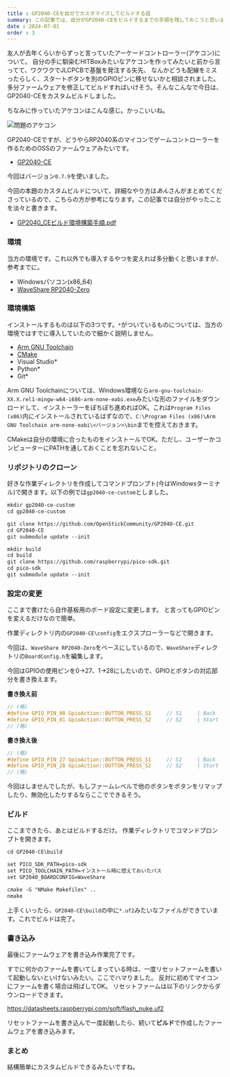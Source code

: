 ```yaml
---
title : GP2040-CEを自分でカスタマイズしてビルドする話
summary: この記事では、自分がGP2040-CEをビルドするまでの手順を残しておこうと思います。
date : 2024-07-01
order : 3
---
```


友人が去年くらいからずっと言っていたアーケードコントローラー(アケコン)について。
自分の手に馴染むHITBoxみたいなアケコンを作ってみたいと前から言ってて、ワクワクでJLCPCBで基盤を発注する矢先、
なんかどうも配線をミスったらしく、スタートボタンを別のGPIOピンに移せないかと相談されました。多分ファームウェアを修正してビルドすればいけそう。そんなこんなで今日は、GP2040-CEをカスタムビルドしました。

ちなみに作っていたアケコンはこんな感じ。かっこいいね。

![問題のアケコン](./media/IMG_6089.png)

GP2040-CEですが、どうやらRP2040系のマイコンでゲームコントローラーを作るためのOSSのファームウェアみたいです。

- [GP2040-CE](https://gp2040-ce.info/)

今回はバージョン`0.7.9`を使いました。

今回の本題のカスタムビルドについて、詳細なやり方は*あん*さんがまとめてくださっているので、こちらの方が参考になります。この記事では自分がやったことを淡々と書きます。

- [GP2040_CEビルド環境構築手順.pdf](https://drive.google.com/file/d/1G8ytmH70aumiljWFLk4SzniRSwA6DNNk/view)

### 環境

当方の環境です。これ以外でも導入するやつを変えれば多分動くと思いますが、参考までに。

- Windowsパソコン(x86_64)
- [WaveShare RP2040-Zero](https://www.switch-science.com/products/7886)

### 環境構築

インストールするものは以下の3つです。`*`がついているものについては、当方の環境ではすでに導入していたので細かく説明しません。

- [Arm GNU Toolchain](https://developer.arm.com/downloads/-/arm-gnu-toolchain-downloads)
- [CMake](https://cmake.org/download/)
- Visual Studio*
- Python*
- Git*

Arm GNU Toolchainについては、Windows環境なら`arm-gnu-toolchain-XX.X.rel1-mingw-w64-i686-arm-none-eabi.exe`みたいな形のファイルをダウンロードして、インストーラーをぽちぽち進めればOK。これは`Program Files (x86)`内にインストールされているはずなので、`C:\Program Files (x86)\Arm GNU Toolchain arm-none-eabi\<バージョン>\bin`までを控えておきます。

CMakeは自分の環境に合ったものをインストールでOK。ただし、ユーザーかコンピューターにPATHを通しておくことを忘れないこと。

### リポジトリのクローン

好きな作業ディレクトリを作成してコマンドプロンプト(今はWindowsターミナル)で開きます。以下の例では`gp2040-ce-custom`としました。

```txt title="コマンドプロンプト"
mkdir gp2040-ce-custom
cd gp2040-ce-custom

git clone https://github.com/OpenStickCommunity/GP2040-CE.git
cd GP2040-CE
git submodule update --init

mkdir build
cd build
git clone https://github.com/raspberrypi/pico-sdk.git
cd pico-sdk
git submodule update --init
```

### 設定の変更

ここまで書けたら自作基板用のボード設定に変更します。
と言ってもGPIOピンを変えるだけなので簡単。

作業ディレクトリ内の`GP2040-CE\config`をエクスプローラーなどで開きます。

今回は、`WaveShare RP2040-Zero`をベースにしているので、`WaveShare`ディレクトリの`BoardConfig.h`を編集します。

今回はGPIOの使用ピンを0->27、1->28にしたいので、GPIOとボタンの対応部分を書き換えます。

**書き換え前**

```c title="BoardConfig.h"
// (略)
#define GPIO_PIN_00 GpioAction::BUTTON_PRESS_S1     // S1     | Back   | Minus   | Select   | 9      | Coin   |
#define GPIO_PIN_01 GpioAction::BUTTON_PRESS_S2     // S2     | Start  | Plus    | Start    | 10     | Start  |
// (略)
```

**書き換え後**

```c title="BoardConfig.h"
// (略)
#define GPIO_PIN_27 GpioAction::BUTTON_PRESS_S1     // S1     | Back   | Minus   | Select   | 9      | Coin   |
#define GPIO_PIN_28 GpioAction::BUTTON_PRESS_S2     // S2     | Start  | Plus    | Start    | 10     | Start  |
// (略)
```

今回はしませんでしたが、もしファームレベルで他のボタンをボタンをリマップしたり、無効化したりするならここでできるそう。

### ビルド

ここまできたら、あとはビルドするだけ。
作業ディレクトリでコマンドプロンプトを開きます。

```txt title="コマンドプロンプト"
cd GP2040-CE\build

set PICO_SDK_PATH=pico-sdk
set PICO_TOOLCHAIN_PATH=インストール時に控えておいたパス
set GP2040_BOARDCONFIG=WaveShare

cmake -G "NMake Makefiles" ..
nmake
```

上手くいったら、`GP2040-CE\build`の中に`*.uf2`みたいなファイルができています。これでビルドは完了。

### 書き込み

最後にファームウェアを書き込み作業完了です。

すでに何かのファームを書いてしまっている時は、一度リセットファームを書いて起動しないといけないみたい。ここでハマりました。
反対に初めてマイコンにファームを書く場合は飛ばしてOK。
リセットファームは以下のリンクからダウンロードできます。

https://datasheets.raspberrypi.com/soft/flash_nuke.uf2

リセットファームを書き込んで一度起動したら、続いて**ビルド**で作成したファームウェアを書き込みます。

### まとめ
結構簡単にカスタムビルドできるみたいですね。